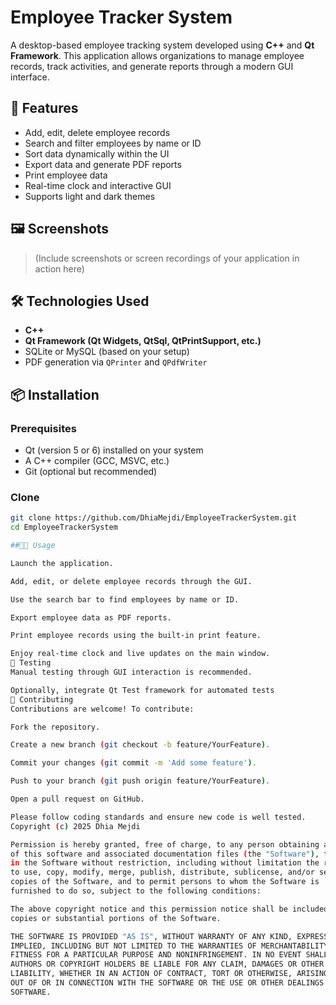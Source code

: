 # Employee Tracker System

A desktop-based employee tracking system developed using **C++** and **Qt Framework**. This application allows organizations to manage employee records, track activities, and generate reports through a modern GUI interface.

## 🚀 Features

- Add, edit, delete employee records
- Search and filter employees by name or ID
- Sort data dynamically within the UI
- Export data and generate PDF reports
- Print employee data
- Real-time clock and interactive GUI
- Supports light and dark themes

## 🖼️ Screenshots

> (Include screenshots or screen recordings of your application in action here)

## 🛠️ Technologies Used

- **C++**
- **Qt Framework (Qt Widgets, QtSql, QtPrintSupport, etc.)**
- SQLite or MySQL (based on your setup)
- PDF generation via `QPrinter` and `QPdfWriter`

## 📦 Installation

### Prerequisites

- Qt (version 5 or 6) installed on your system
- A C++ compiler (GCC, MSVC, etc.)
- Git (optional but recommended)

### Clone

```bash
git clone https://github.com/DhiaMejdi/EmployeeTrackerSystem.git
cd EmployeeTrackerSystem

##👨‍💼 Usage

Launch the application.

Add, edit, or delete employee records through the GUI.

Use the search bar to find employees by name or ID.

Export employee data as PDF reports.

Print employee records using the built-in print feature.

Enjoy real-time clock and live updates on the main window.
🧪 Testing
Manual testing through GUI interaction is recommended.

Optionally, integrate Qt Test framework for automated tests
🤝 Contributing
Contributions are welcome! To contribute:

Fork the repository.

Create a new branch (git checkout -b feature/YourFeature).

Commit your changes (git commit -m 'Add some feature').

Push to your branch (git push origin feature/YourFeature).

Open a pull request on GitHub.

Please follow coding standards and ensure new code is well tested.
Copyright (c) 2025 Dhia Mejdi

Permission is hereby granted, free of charge, to any person obtaining a copy
of this software and associated documentation files (the "Software"), to deal
in the Software without restriction, including without limitation the rights
to use, copy, modify, merge, publish, distribute, sublicense, and/or sell
copies of the Software, and to permit persons to whom the Software is
furnished to do so, subject to the following conditions:

The above copyright notice and this permission notice shall be included in all
copies or substantial portions of the Software.

THE SOFTWARE IS PROVIDED "AS IS", WITHOUT WARRANTY OF ANY KIND, EXPRESS OR
IMPLIED, INCLUDING BUT NOT LIMITED TO THE WARRANTIES OF MERCHANTABILITY,
FITNESS FOR A PARTICULAR PURPOSE AND NONINFRINGEMENT. IN NO EVENT SHALL THE
AUTHORS OR COPYRIGHT HOLDERS BE LIABLE FOR ANY CLAIM, DAMAGES OR OTHER
LIABILITY, WHETHER IN AN ACTION OF CONTRACT, TORT OR OTHERWISE, ARISING FROM,
OUT OF OR IN CONNECTION WITH THE SOFTWARE OR THE USE OR OTHER DEALINGS IN THE
SOFTWARE.
